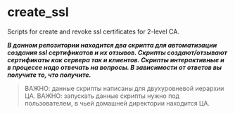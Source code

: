 # create_ssl
Scripts for create and revoke ssl certificates for 2-level CA.

***В данном репозитории находится два скрипта для автоматизации создания ssl сертификатов и их отзывов. Скрипты создают/отзывают сертификаты как сервера так и клиентов. Скрипты интерактивные и в процессе надо отвечать на вопросы. В зависимости от ответов вы получите то, что получите.***

> ВАЖНО: данные скрипты написаны для двухуровневой иерархии ЦА. 
> ВАЖНО: запускать данные скрипты нужно под пользователем, в чьей домашней директории находится ЦА.

